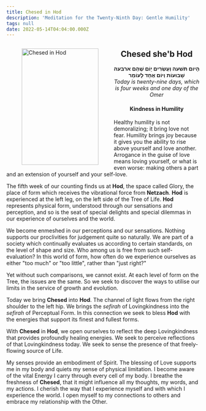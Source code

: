 ```yaml
---
title: Chesed in Hod
description: 'Meditation for the Twenty-Ninth Day: Gentle Humility'
tags: null
date: 2022-05-14T04:04:00.000Z
---
```

<a href="https://www.chabad.org/holidays/sefirah/omer-count_cdo/jewish/Count-the-Omer.htm">
<i class="fa fa-file" aria-hidden="true"></i></a>

<figure style='float: left'>
 <a href='/posts/img/freedom/week5/5.1-Chesed_in_Hod.png' target="_blank">
   <img src='/posts/img/freedom/week5/5.1-Chesed_in_Hod_s.png' alt='Chesed in Hod' width='200' height='304' />
 </a>
</figure>

<div style="text-align:center">
<h2>Chesed she'b Hod</h2>
<span dir="rtl"><b>הָיום תשׁעה וְעֶשְׂרִים יָוֹם שֶׁהֵם ארבעה שָׁבוּעוֹת וְיוֹם אֶחָד לָעוֹמֵר</b></span>
<br />
<i>ֹToday is twenty-nine days, which is four weeks and one day of the Omer</i>
</p>

<h4>Kindness in Humility</h4>

</div>

<div class="abstract">

Healthy humility is not demoralizing; it bring love not fear. Humility brings joy because it gives you the ability to rise above yourself and love another. Arrogance in the guise of love means loving yourself, or what is even worse: making others a part and an extension of yourself and your self-love.

</div>

The fifth week of our counting finds us at **Hod**, the space called Glory, the place of form which receives the vibrational force from **Netzach**. **Hod** is experienced at the left leg, on the left side of the Tree of Life. **Hod** represents physical form, understood through our sensations and perception, and so is the seat of special delights and special dilemmas in our experience of ourselves and the world.

We become enmeshed in our perceptions and our sensations. Nothing supports our proclivities for judgement quite so naturally. We are part of a society which continually evaluates us according to certain standards, on the level of shape and size. Who among us is free from such self-evaluation? In this world of form, how often do we experience ourselves as either "too much" or "too little", rather than "just right?"

Yet without such comparisons, we cannot exist. At each level of form on the Tree, the issues are the same. So we seek to discover the ways to utilise our limits in the service of growth and evolution.

Today we bring **Chesed** into **Hod**. The channel of light flows from the right shoulder to the left hip. We brings the _sefirah_ of Lovingkindness into the _sefirah_ of Perceptual Form. In this connection we seek to bless **Hod** with the energies that support its finest and fullest forms.

With **Chesed** in **Hod**, we open ourselves to reflect the deep Lovingkindness that provides profoundly healing energies. We seek to perceive reflections of that Lovingkindness today. We seek to sense the presence of that freely-flowing source of Life.

<div class="abstract">

My senses provide an embodiment of Spirit. The blessing of Love supports me in my body and quiets my sense of physical limitation. I become aware of the vital Energy I carry through every cell of my body. I breathe the freshness of **Chesed**, that it might influence all my thoughts, my words, and my actions. I cherish the way that I experience myself and with which I experience the world. I open myself to my connections to others and embrace my relationship with the Other.

</div>
